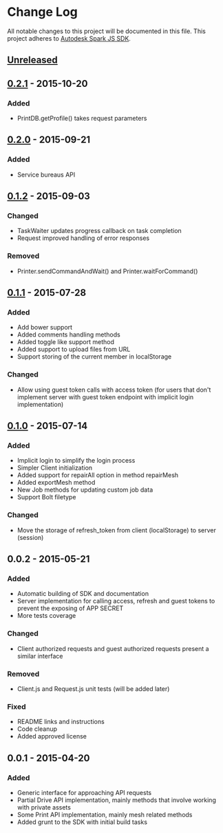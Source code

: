 # Change Log
All notable changes to this project will be documented in this file.
This project adheres to [Autodesk Spark JS SDK](https://github.com/spark3dp/spark-js-SDK).

## [Unreleased][unreleased]

## [0.2.1] - 2015-10-20
### Added
- PrintDB.getProfile() takes request parameters

## [0.2.0] - 2015-09-21
### Added
- Service bureaus API

## [0.1.2] - 2015-09-03
### Changed
- TaskWaiter updates progress callback on task completion
- Request improved handling of error responses

### Removed
- Printer.sendCommandAndWait() and Printer.waitForCommand() 

## [0.1.1] - 2015-07-28
### Added
- Add bower support
- Added comments handling methods
- Added toggle like support method
- Added support to upload files from URL
- Support storing of the current member in localStorage

### Changed
- Allow using guest token calls with access token (for users that don't implement server with guest token endpoint with implicit login implementation)

## [0.1.0] - 2015-07-14
### Added
- Implicit login to simplify the login process
- Simpler Client initialization
- Added support for repairAll option in method repairMesh
- Added exportMesh method
- New Job methods for updating custom job data
- Support Bolt filetype

### Changed
- Move the storage of refresh_token from client (localStorage) to server (session)

## 0.0.2 - 2015-05-21
### Added
- Automatic building of SDK and documentation
- Server implementation for calling access, refresh and guest tokens to prevent the exposing of APP SECRET
- More tests coverage

### Changed
- Client authorized requests and guest authorized requests present a similar interface

### Removed
- Client.js and Request.js unit tests (will be added later)

### Fixed
- README links and instructions
- Code cleanup
- Added approved license

## 0.0.1 - 2015-04-20
### Added
- Generic interface for approaching API requests
- Partial Drive API implementation, mainly methods that involve working with private assets
- Some Print API implementation, mainly mesh related methods
- Added grunt to the SDK with initial build tasks

[unreleased]: https://github.com/spark3dp/spark-js-SDK/compare/v0.2.1...develop
[0.2.1]: https://github.com/spark3dp/spark-js-SDK/compare/v0.2.0...v0.2.1
[0.2.0]: https://github.com/spark3dp/spark-js-SDK/compare/v0.1.2...v0.2.0
[0.1.2]: https://github.com/spark3dp/spark-js-SDK/compare/v0.1.1...v0.1.2
[0.1.1]: https://github.com/spark3dp/spark-js-SDK/compare/v0.1.0...v0.1.1
[0.1.0]: https://github.com/spark3dp/spark-js-SDK/compare/v0.0.2...v0.1.0

